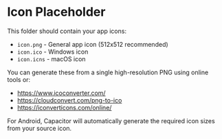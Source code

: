 # Icon Placeholder

This folder should contain your app icons:

- `icon.png` - General app icon (512x512 recommended)
- `icon.ico` - Windows icon
- `icon.icns` - macOS icon

You can generate these from a single high-resolution PNG using online tools or:

- https://www.icoconverter.com/
- https://cloudconvert.com/png-to-ico
- https://iconverticons.com/online/

For Android, Capacitor will automatically generate the required icon sizes from your source icon.
